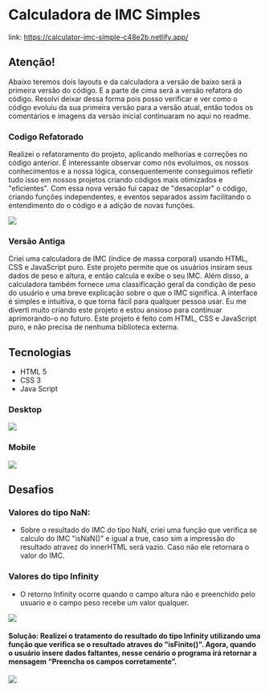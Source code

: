 # Calculadora de IMC Simples

link: https://calculator-imc-simple-c48e2b.netlify.app/


## Atenção!

Abaixo teremos dois layouts e da calculadora a versão de baixo será a primeira versão do código. E a parte de cima será
a versão refatora do código. Resolvi deixar dessa forma pois posso verificar e ver como o código evoluiu da sua primeira
versão para a versão atual, então todos os comentários e imagens da versão inicial continuaram no aqui no readme. 


### Codigo Refatorado

Realizei o refatoramento do projeto, aplicando melhorias e correções no código anterior. É interessante observar como nós evoluímos, os nossos conhecimentos e a nossa lógica, consequentemente conseguimos refletir tudo isso em nossos projetos criando códigos mais otimizados e "eficientes". Com essa nova versão fui capaz de "desacoplar" o código, criando funções independentes, e eventos separados assim facilitando o entendimento do o código e a adição de novas funções.

![](https://i.postimg.cc/MHLt4KzZ/calc1.jpg)





### Versão Antiga

Criei uma calculadora de IMC (índice de massa corporal) usando HTML, CSS e JavaScript puro. Este projeto permite que os usuários insiram seus dados de peso e altura, e então calcula e exibe o seu IMC. Além disso, a calculadora também fornece uma classificação geral da condição de peso do usuário e uma breve explicação sobre o que o IMC significa. A interface é simples e intuitiva, o que torna fácil para qualquer pessoa usar. Eu me diverti muito criando este projeto e estou ansioso para continuar aprimorando-o no futuro. Este projeto é feito com HTML, CSS e JavaScript puro, e não precisa de nenhuma biblioteca externa.

## Tecnologias
- HTML 5
- CSS 3
- Java Script


### Desktop
![](https://i.postimg.cc/Y0rMtmg3/Screenshot-400000000000000000.png)

### Mobile
![](https://i.postimg.cc/nVkGn3Px/Screenshot-4.png)


## Desafios
### Valores do tipo NaN:
  - Sobre o resultado do IMC do tipo NaN, criei uma função que verifica se calculo do IMC "isNaN()" e igual a true, caso sim a impressão do resultado atravez do innerHTML será vazio. Caso não ele retornara o valor do IMC. 
  
### Valores do tipo Infinity
- O retorno Infinity ocorre quando o campo altura não e preenchido pelo usuario e o campo peso recebe um valor qualquer. 

![](https://i.postimg.cc/Jz9jhjxM/infinity.png)

#### Solução: Realizei o tratamento do resultado do tipo Infinity utilizando uma função que verifica se o resultado atraves do "isFinite()". Agora, quando o usuário insere dados faltantes, nesse cenário o programa irá retornar a mensagem “Preencha os campos corretamente”. 

![](https://i.postimg.cc/9MktDHMK/isFinite.png)
